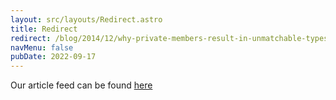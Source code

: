 ```yaml
---
layout: src/layouts/Redirect.astro
title: Redirect
redirect: /blog/2014/12/why-private-members-result-in-unmatchable-typescript-structures/
navMenu: false
pubDate: 2022-09-17
---
```

<div>
Our article feed can be found <a href="/blog/2014/12/why-private-members-result-in-unmatchable-typescript-structures/">here</a>
</div>
